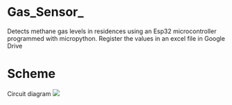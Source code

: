 # Gas_Sensor_
Detects methane gas levels in residences using an Esp32 microcontroller programmed with micropython. Register the values ​​in an excel file in Google Drive

# Scheme
Circuit diagram
![](images/Gráfico%20niveles%20de%20gas%20monitoreados.PNG)
